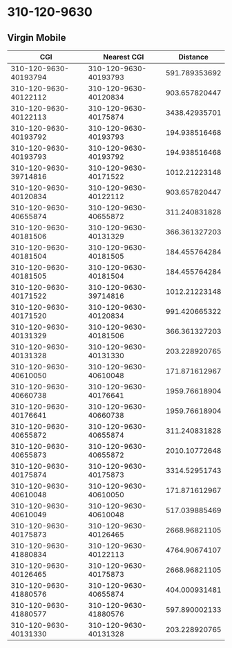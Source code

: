# 310-120-9630
## Virgin Mobile


| CGI | Nearest CGI | Distance |
|-----|-------------|----------|
| 310-120-9630-40193794 | 310-120-9630-40193793 | 591.789353692 |
| 310-120-9630-40122112 | 310-120-9630-40120834 | 903.657820447 |
| 310-120-9630-40122113 | 310-120-9630-40175874 | 3438.42935701 |
| 310-120-9630-40193792 | 310-120-9630-40193793 | 194.938516468 |
| 310-120-9630-40193793 | 310-120-9630-40193792 | 194.938516468 |
| 310-120-9630-39714816 | 310-120-9630-40171522 | 1012.21223148 |
| 310-120-9630-40120834 | 310-120-9630-40122112 | 903.657820447 |
| 310-120-9630-40655874 | 310-120-9630-40655872 | 311.240831828 |
| 310-120-9630-40181506 | 310-120-9630-40131329 | 366.361327203 |
| 310-120-9630-40181504 | 310-120-9630-40181505 | 184.455764284 |
| 310-120-9630-40181505 | 310-120-9630-40181504 | 184.455764284 |
| 310-120-9630-40171522 | 310-120-9630-39714816 | 1012.21223148 |
| 310-120-9630-40171520 | 310-120-9630-40120834 | 991.420665322 |
| 310-120-9630-40131329 | 310-120-9630-40181506 | 366.361327203 |
| 310-120-9630-40131328 | 310-120-9630-40131330 | 203.228920765 |
| 310-120-9630-40610050 | 310-120-9630-40610048 | 171.871612967 |
| 310-120-9630-40660738 | 310-120-9630-40176641 | 1959.76618904 |
| 310-120-9630-40176641 | 310-120-9630-40660738 | 1959.76618904 |
| 310-120-9630-40655872 | 310-120-9630-40655874 | 311.240831828 |
| 310-120-9630-40655873 | 310-120-9630-40655872 | 2010.10772648 |
| 310-120-9630-40175874 | 310-120-9630-40175873 | 3314.52951743 |
| 310-120-9630-40610048 | 310-120-9630-40610050 | 171.871612967 |
| 310-120-9630-40610049 | 310-120-9630-40610048 | 517.039885469 |
| 310-120-9630-40175873 | 310-120-9630-40126465 | 2668.96821105 |
| 310-120-9630-41880834 | 310-120-9630-40122113 | 4764.90674107 |
| 310-120-9630-40126465 | 310-120-9630-40175873 | 2668.96821105 |
| 310-120-9630-41880576 | 310-120-9630-40655874 | 404.000931481 |
| 310-120-9630-41880577 | 310-120-9630-41880576 | 597.890002133 |
| 310-120-9630-40131330 | 310-120-9630-40131328 | 203.228920765 |
